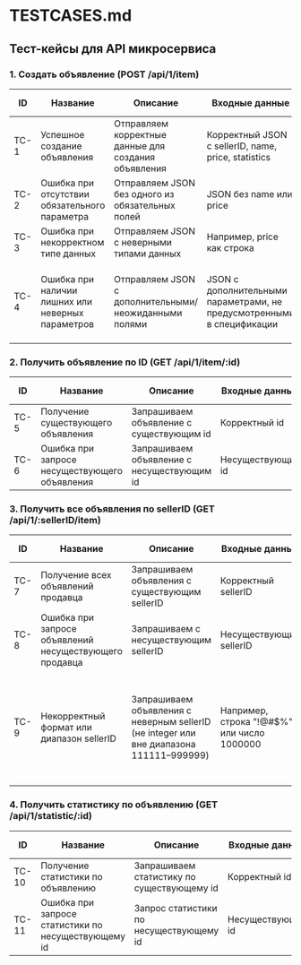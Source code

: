 # TESTCASES.md

## Тест-кейсы для API микросервиса

### 1. Создать объявление (POST /api/1/item)
| ID  | Название | Описание | Входные данные | Ожидаемый результат |
|-----|----------|-----------|----------------|----------------------|
| TC-1 | Успешное создание объявления | Отправляем корректные данные для создания объявления | Корректный JSON с sellerID, name, price, statistics | Код 200, объявление создано, в ответе есть id |
| TC-2 | Ошибка при отсутствии обязательного параметра | Отправляем JSON без одного из обязательных полей | JSON без name или price | Код 400, сообщение об ошибке |
| TC-3 | Ошибка при некорректном типе данных | Отправляем JSON с неверными типами данных | Например, price как строка | Код 400, сообщение об ошибке |
| TC-4 | Ошибка при наличии лишних или неверных параметров | Отправляем JSON с дополнительными/неожиданными полями | JSON с дополнительными параметрами, не предусмотренными в спецификации | Код 400 или игнорирование лишних полей (в зависимости от реализации API) |

### 2. Получить объявление по ID (GET /api/1/item/:id)
| ID  | Название | Описание | Входные данные | Ожидаемый результат |
|-----|----------|-----------|----------------|----------------------|
| TC-5 | Получение существующего объявления | Запрашиваем объявление с существующим id | Корректный id | Код 200, корректный JSON |
| TC-6 | Ошибка при запросе несуществующего объявления | Запрашиваем объявление с несуществующим id | Несуществующий id | Код 404, сообщение об ошибке |

### 3. Получить все объявления по sellerID (GET /api/1/:sellerID/item)
| ID  | Название | Описание | Входные данные | Ожидаемый результат |
|-----|----------|-----------|----------------|----------------------|
| TC-7 | Получение всех объявлений продавца | Запрашиваем объявления с существующим sellerID | Корректный sellerID | Код 200, список объявлений |
| TC-8 | Ошибка при запросе объявлений несуществующего продавца | Запрашиваем с несуществующим sellerID | Несуществующий sellerID | Код 404, сообщение об ошибке |
| TC-9 | Некорректный формат или диапазон sellerID | Запрашиваем объявления с неверным sellerID (не integer или вне диапазона 111111–999999) | Например, строка "!@#$%" или число 1000000 | Код 400 с сообщением об ошибке (требование: sellerID должен быть числом в диапазоне 111111–999999) |

### 4. Получить статистику по объявлению (GET /api/1/statistic/:id)
| ID  | Название | Описание | Входные данные | Ожидаемый результат |
|-----|----------|-----------|----------------|----------------------|
| TC-10 | Получение статистики по объявлению | Запрашиваем статистику по существующему id | Корректный id | Код 200, корректный JSON |
| TC-11 | Ошибка при запросе статистики по несуществующему id | Запрос статистики по несуществующему id | Несуществующий id | Код 404, сообщение об ошибке |

